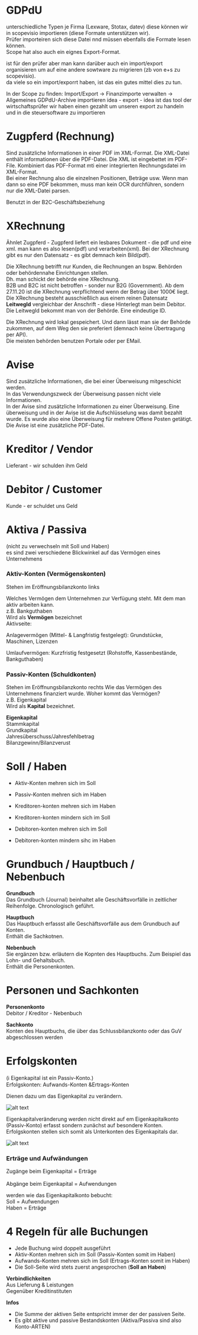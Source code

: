 # GDPdU

unterschiedliche Typen je Firma (Lexware, Stotax, datev) diese können wir in scopevisio importieren (diese Formate unterstützen wir).  
Prüfer importeiren sich diese Datei nnd müssen ebenfalls die Formate lesen können.  
Scope hat also auch ein eignes Export-Format.  
  
ist für den prüfer aber man kann darüber auch ein import/export organisieren um auf eine andere sowtware zu migrieren (zb von e+s zu scopevisio).  
da viele so ein import/exporrt haben, ist das ein gutes mittel dies zu tun.  

In der Scope zu finden: Import/Export -> Finanzimporte verwalten -> Allgemeines GDPdU-Archive importieren
idea - export - idea ist das tool der wirtschaftsprüfer wir haben einen gezahlt um unseren export zu handeln und in die steuersoftware zu importieren


# Zugpferd (Rechnung)

Sind zusätzliche Informationen in einer PDF im XML-Format.
Die XML-Datei enthält informationen über die PDF-Datei.
Die XML ist eingebettet im PDF-File. Kombiniert das PDF-Format mti einer integrierten Rechnungsdatei im XML-Format.   
Bei einer Rechnung also die einzelnen Positionen, Beträge usw.
Wenn man dann so eine PDF bekommen, muss man kein OCR durchführen, sondern nur die XML-Datei parsen.

Benutzt in der B2C-Geschäftsbeziehung

# XRechnung
Ähnlet Zugpferd - Zugpferd liefert ein lesbares Dokument - die pdf und eine xml. man kann es also lesen(pdf) und verarbeiten(xml).
Bei der XRechnung gibt es nur den Datensatz - es gibt demnach kein Bild(pdf).   

Die XRechnung betrifft nur Kunden, die Rechnungen an bspw. Behörden oder behördennahe Einrichtungen stellen.    
Dh. man schickt der behörde eine XRechnung.   
B2B und B2C ist nicht betroffen - sonder nur B2G (Government).
Ab dem 27.11.20 ist die XRechnung verpflichtend wenn der Betrag über 1000€ liegt.
Die XRechnung besteht ausschießlich aus einem reinen Datensatz   
__LeitwegId__ vergleichbar der Anschrift - diese Hinterlegt man beim Debitor. Die LeitwegId bekommt man von der Behörde. Eine eindeutige ID.   

Die XRechnung wird lokal gespeichert. Und dann lässt man sie der Behörde zukommen, auf dem Weg den sie preferiert (demnach keine Übertragung per API).    
Die meisten behörden benutzen Portale oder per EMail.    




# Avise

Sind zusätzliche Informationen, die bei einer Überweisung mitgeschickt werden.   
In das Verwendungszweck der Überweisung passen nicht viele Informationen.   
In der Avise sind zusätzliche Informationen zu einer Überweisung.
Eine überweisung und in der Avise ist die Aufschlüsselung was damit bezahlt wurde.
Es wurde also eine Überweisung für mehrere Offene Posten getätigt.
Die Avise ist eine zusätzliche PDF-Datei.


# Kreditor / Vendor
Lieferant - wir schulden ihm Geld    

# Debitor / Customer
Kunde - er schuldet uns Geld    

# Aktiva / Passiva
(nicht zu verwechseln mit Soll und Haben)  
es sind zwei verschiedene Blickwinkel auf das Vermögen eines Unternehmens  

### Aktiv-Konten (Vermögenskonten)
Stehen im Eröffnungsbilanzkonto links

Welches Vermögen dem Unternehmen zur Verfügung steht. Mit dem man aktiv arbeiten kann.  
z.B. Bankguthaben  
Wird als __Vermögen__ bezeichnet  
Aktivseite:  

Anlagevermögen (Mittel- & Langfristig festgelegt): Grundstücke, Maschinen, Lizenzen

Umlaufvermögen: Kurzfristig festgesetzt (Rohstoffe, Kassenbestände, Bankguthaben)



### Passiv-Konten (Schuldkonten)
Stehen im Eröffnungsbilanzkonto rechts
Wie das Vermögen des Unternehmens finanziert wurde. Woher kommt das Vermögen?  
z.B. Eigenkapital  
Wird als __Kapital__ bezeichnet.

__Eigenkapital__  
Stammkapital  
Grundkapital  
Jahresüberschuss/Jahresfehlbetrag  
Bilanzgewinn/Bilanzverust  



# Soll / Haben

- Aktiv-Konten mehren sich im Soll  
- Passiv-Konten mehren sich im Haben  

- Kreditoren-konten mehren sich im Haben
- Kreditoren-konten mindern sich im Soll

- Debitoren-konten mehren sich im Soll
- Debitoren-konten mindern sihc im Haben


# Grundbuch / Hauptbuch / Nebenbuch

__Grundbuch__  
Das Grundbuch (Journal) beinhaltet alle Geschäftsvorfälle in zeitlicher Reihenfolge. Chronologisch geführt.

__Hauptbuch__  
Das Hauptbuch erfassst alle Geschäftsvorfälle aus dem Grundbuch auf Konten.  
Enthält die Sachkotnen.


__Nebenbuch__  
Sie ergänzen bzw. erläutern die Kopnten des Hauptbuchs. Zum Beispiel das Lohn- und Gehaltsbuch.  
Enthält die Personenkonten.  

# Personen und Sachkonten
__Personenkonto__  
Debitor / Kreditor - Nebenbuch

__Sachkonto__  
Konten des Hauptbuchs, die über das Schlussbilanzkonto oder das GuV abgeschlossen werden

# Erfolgskonten
(ℹ️ Eigenkapital ist ein Passiv-Konto.)  
Erfolgskonten: Aufwands-Konten &Ertrags-Konten

Dienen dazu um das Eigenkapital zu verändern.  

![alt text](img/eigenkapital.PNG)


Eigenkapitalveränderung werden nicht direkt auf em Eigenkapitalkonto (Passiv-Konto) erfasst sondern zunächst auf besondere Konten.  
Erfolgskonten stellen sich somit als Unterkonten des Eigenkapitals dar.  

![alt text](img/erfolgskonten.PNG)

### Erträge und Aufwändungen
Zugänge beim Eigenkapital = Erträge  
<br/>
Abgänge beim Eigenkapital = Aufwendungen  

werden wie das Eigenkapitalkonto bebucht:  
Soll = Aufwendungen  
Haben = Erträge  

# 4 Regeln für alle Buchungen
- Jede Buchung wird doppelt ausgeführt
- Aktiv-Konten mehren sich im Soll (Passiv-Konten somit im Haben)
- Aufwands-Konten mehren sich im Soll (Ertrags-Konten somit im Haben)
- Die Soll-Seite wird stets zuerst angesprochen (__Soll an Haben__)




__Verbindlichkeiten__  
Aus Lieferung & Leistungen  
Gegenüber Kreditinstituten  


__Infos__  
- Die Summe der aktiven Seite entspricht immer der der passiven Seite.  
- Es gibt aktive und passive Bestandskonten (Aktiva/Passiva sind also Konto-ARTEN)






